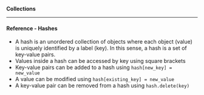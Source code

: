 **Collections**

---

#### Reference - Hashes

* A hash is an unordered collection of objects where each object (value) is uniquely
  identified by a label (key). In this sense, a hash is a set of key-value pairs.
* Values inside a hash can be accessed by key using square brackets
* Key-value pairs can be added to a hash using `hash[new_key] = new_value`
* A value can be modified using `hash[existing_key] = new_value`
* A key-value pair can be removed from a hash using `hash.delete(key)`
